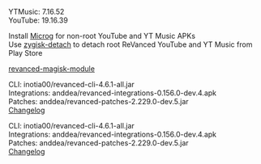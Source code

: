 YTMusic: 7.16.52  
YouTube: 19.16.39  

Install [Microg](https://github.com/ReVanced/GmsCore/releases) for non-root YouTube and YT Music APKs  
Use [zygisk-detach](https://github.com/j-hc/zygisk-detach) to detach root ReVanced YouTube and YT Music from Play Store  

[revanced-magisk-module](https://github.com/j-hc/revanced-magisk-module)
  
CLI: inotia00/revanced-cli-4.6.1-all.jar  
Integrations: anddea/revanced-integrations-0.156.0-dev.4.apk  
Patches: anddea/revanced-patches-2.229.0-dev.5.jar  
[Changelog](https://github.com/anddea/revanced-patches/releases/tag/v2.229.0-dev.5)

CLI: inotia00/revanced-cli-4.6.1-all.jar  
Integrations: anddea/revanced-integrations-0.156.0-dev.4.apk  
Patches: anddea/revanced-patches-2.229.0-dev.5.jar  
[Changelog](https://github.com/anddea/revanced-patches/releases/tag/v2.229.0-dev.5)  
